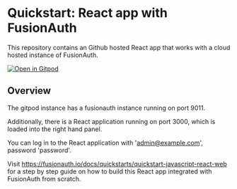 # Quickstart: React app with FusionAuth

This repository contains an Github hosted React app that works with a cloud hosted instance of FusionAuth.

[![Open in Gitpod](https://gitpod.io/button/open-in-gitpod.svg)](https://gitpod.io/#https://github.com/synedra/fusionauth-quickstart-javascript-react-web)

## Overview

The gitpod instance has a fusionauth instance running on port 9011.

Additionally, there is a React application running on port 3000, which is loaded into the right hand panel.

You can log in to the React application with 'admin@example.com', password 'password'.

Visit https://fusionauth.io/docs/quickstarts/quickstart-javascript-react-web for a step by step guide on how to build this React app integrated with FusionAuth from scratch.
